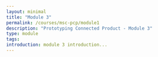 ```yaml
---
layout: minimal
title: "Module 3"
permalink: /courses/msc-pcp/module1
description: "Prototyping Connected Product - Module 3"
type: module
tags:
introduction: module 3 introduction...
---
```


